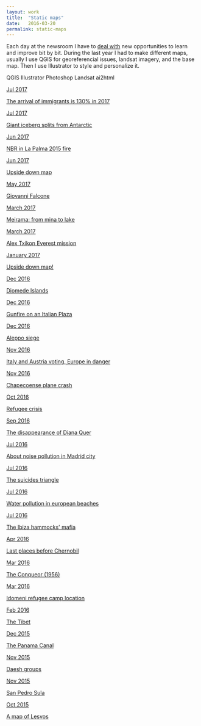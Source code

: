 ```yaml
---
layout: work
title:  "Static maps"
date:   2016-03-20
permalink: static-maps
---
```


<p>
  Each day at the newsroom I have to <a class="username link-no-icon" href="https://youtu.be/BoeStB36dic">deal with</a> new opportunities to learn and improve bit by bit. During the last year I had to make different maps, usually I use QGIS for georeferencial issues, landsat imagery, and the base map. Then I use Illustrator to style and personalize it.
</p>
<p class="pills">
  <span class="tool pill">QGIS</span>
  <span class="tool pill">Illustrator</span>
  <span class="tool pill">Photoshop</span>
  <span class="tool pill">Landsat</span>
  <span class="tool pill">ai2html</span>
</p>
<div class="row">
  <div class="col-md-3 col-sm-4">
    <div class="item">
      <div class="content">
        <a class="gallery-link" href="https://www.elindependiente.com/politica/2017/07/16/la-llegada-de-inmigrantes-en-pateras-se-dispara-un-130-mas/">
          <span class="gallery-date">Jul 2017</span>
          <div class="gallery-img" style="background-image: url('/img/mapa-sobre-las-muertes-de-inmigrantes-frente-a-las-costas-espanolas-2017-thumb.jpg')"></div>
          <p class="gallery-article-title">The arrival of immigrants is 130% in 2017</p>
        </a>
      </div>
    </div>
  </div>
  <div class="col-md-3 col-sm-4">
    <div class="item">
      <div class="content">
        <a class="gallery-link" href="https://www.elindependiente.com/futuro/2017/07/12/uno-de-los-mayores-icebers-conocidos-se-desprende-de-la-antartida/">
          <span class="gallery-date">Jul 2017</span>
          <div class="gallery-img" style="background-image: url('/img/un-iceberg-gigante-se-desprende-de-la-antartida-thumb.jpg')"></div>
          <p class="gallery-article-title">Giant iceberg splits from Antarctic</p>
        </a>
      </div>
    </div>
  </div>
  <div class="col-md-3 col-sm-4">
    <div class="item">
      <div class="content">
        <a class="gallery-link" href="https://www.elindependiente.com/futuro/2017/06/24/incendios-forestales/">
          <span class="gallery-date">Jun 2017</span>
          <div class="gallery-img" style="background-image: url('/img/palma.jpg')"></div>
          <p class="gallery-article-title">NBR in La Palma 2015 fire</p>
        </a>
      </div>
    </div>
  </div>
  <div class="col-md-3 col-sm-4">
    <div class="item">
      <div class="content">
        <a class="gallery-link" href="https://www.elindependiente.com/especiales/2017/06/un-viaje-por-la-historia-de-europa/">
          <span class="gallery-date">Jun 2017</span>
          <div class="gallery-img" style="background-image: url('/img/upside-down.jpg')"></div>
          <p class="gallery-article-title">Upside down map</p>
        </a>
      </div>
    </div>
  </div>
  <div class="col-md-3 col-sm-4">
    <div class="item">
      <div class="content">
        <a class="gallery-link" href="http://www.elindependiente.com/politica/2017/05/19/17-55-horas-el-juez-tiene-que-morir/">
          <span class="gallery-date">May 2017</span>
          <div class="gallery-img" style="background-image: url('/img/falcone.jpg')"></div>
          <p class="gallery-article-title">Giovanni Falcone</p>
        </a>
      </div>
    </div>
  </div>
  <div class="col-md-3 col-sm-4">
    <div class="item">
      <div class="content">
        <a class="gallery-link" href="http://www.elindependiente.com/futuro/2017/03/21/la-transformacion-de-la-antigua-mina-ha-generado-un-espacio-protegido-de-biodiversidad/">
          <span class="gallery-date">March 2017</span>
          <div class="gallery-img" style="background-image: url('/img/lago-meirama.jpg')"></div>
          <p class="gallery-article-title">Meirama: from mina to lake</p>
        </a>
      </div>
    </div>
  </div>
  <div class="col-md-3 col-sm-4">
    <div class="item">
      <div class="content">
        <a class="gallery-link" href="http://www.elindependiente.com/tendencias/2017/03/13/hasta-aqui-hemos-llegado/">
          <span class="gallery-date">March 2017</span>
          <div class="gallery-img" style="background-image: url('/img/everest.jpg')"></div>
          <p class="gallery-article-title">Alex Txikon Everest mission</p>
        </a>
      </div>
    </div>
  </div>
  <div class="col-md-3 col-sm-4">
    <div class="item">
      <div class="content">
        <a class="gallery-link" href="http://www.elindependiente.com/tendencias/2017/01/23/la-construccion-de-sidney/">
          <span class="gallery-date">January 2017</span>
          <div class="gallery-img" style="background-image: url('/img/australia-desktop-t.jpg')"></div>
          <p class="gallery-article-title">Upside down map!</p>
        </a>
      </div>
    </div>
  </div>
  <div class="col-md-3 col-sm-4">
    <div class="item">
      <div class="content">
        <a class="gallery-link" href="http://www.elindependiente.com/politica/2016/12/30/islas-diomedes/">
          <span class="gallery-date">Dec 2016</span>
          <div class="gallery-img" style="background-image: url('/img/diomedes-deskt.jpg')"></div>
          <p class="gallery-article-title">Diomede Islands</p>
        </a>
      </div>
    </div>
  </div>
  <div class="col-md-3 col-sm-4">
    <div class="item">
      <div class="content">
        <a class="gallery-link" href="http://www.elindependiente.com/politica/2016/12/23/sospechoso-del-atentado-berlin-muere-milan-tiroteo-la-policia/">
          <span class="gallery-date">Dec 2016</span>
          <div class="gallery-img" style="background-image: url('/img/terrorist-milan.jpg')"></div>
          <p class="gallery-article-title">Gunfire on an Italian Plaza</p>
        </a>
      </div>
    </div>
  </div>
  <div class="col-md-3 col-sm-4">
    <div class="item">
      <div class="content">
        <a class="gallery-link" href="http://www.elindependiente.com/politica/2016/12/17/alepo-mi-ciudad-martir-es-peor-que-stalingrado/">
          <span class="gallery-date">Dec 2016</span>
          <div class="gallery-img" style="background-image: url('/img/alepo-mobile.jpg')"></div>
          <p class="gallery-article-title">Aleppo siege</p>
        </a>
      </div>
    </div>
  </div>
  <div class="col-md-3 col-sm-4">
    <div class="item">
      <div class="content">
        <a class="gallery-link" href="http://www.elindependiente.com/politica/2016/12/04/italia-y-austria-votan-europa-en-peligro/">
          <span class="gallery-date">Nov 2016</span>
          <div class="gallery-img" style="background-image: url('/img/populism.jpg')"></div>
          <p class="gallery-article-title">Italy and Austria voting, Europe in danger</p>
        </a>
      </div>
    </div>
  </div>
  <div class="col-md-3 col-sm-4">
    <div class="item">
      <div class="content">
        <a class="gallery-link" href="http://www.elindependiente.com/politica/2016/11/29/avion-llevaba-equipo-futbol-brasileno-sufre-accidente-colombia/">
          <span class="gallery-date">Nov 2016</span>
          <div class="gallery-img" style="background-image: url('/img/accidente-avion-colombia.jpg')"></div>
          <p class="gallery-article-title">Chapecoense plane crash</p>
        </a>
      </div>
    </div>
  </div>
  <div class="col-md-3 col-sm-4">
    <div class="item">
      <div class="content">
        <a class="gallery-link" href="http://www.elindependiente.com/politica/2016/10/02/refugiados-cifras-verguenza/">
          <span class="gallery-date">Oct 2016</span>
          <div class="gallery-img" style="background-image: url('/img/refugees-ciris.jpg')"></div>
          <p class="gallery-article-title">Refugee crisis</p>
        </a>
      </div>
    </div>
  </div>
  <div class="col-md-3 col-sm-4">
    <div class="item">
      <div class="content">
        <a class="gallery-link" href="http://www.elespanol.com/reportajes/grandes-historias/20160902/152485699_0.html">
          <span class="gallery-date">Sep 2016</span>
          <div class="gallery-img" style="background-image: url('/img/desaparicion.jpg')"></div>
          <p class="gallery-article-title">The disappearance of Diana Quer</p>
        </a>
      </div>
    </div>
  </div>
  <div class="col-md-3 col-sm-4">
    <div class="item">
      <div class="content">
        <a class="gallery-link" href="http://www.elespanol.com/ciencia/salud/20160811/146986204_0.html">
          <span class="gallery-date">Jul 2016</span>
          <div class="gallery-img" style="background-image: url('/img/madrid-m30.jpg')"></div>
          <p class="gallery-article-title">About noise pollution in Madrid city</p>
        </a>
      </div>
    </div>
  </div>
  <div class="col-md-3 col-sm-4">
    <div class="item">
      <div class="content">
        <a class="gallery-link" href="http://www.elespanol.com/reportajes/grandes-historias/20160729/143736438_0.html">
          <span class="gallery-date">Jul 2016</span>
          <div class="gallery-img" style="background-image: url('/img/suicides-triangle.jpg')"></div>
          <p class="gallery-article-title">The suicides triangle</p>
        </a>
      </div>
    </div>
  </div>
  <div class="col-md-3 col-sm-4">
    <div class="item">
      <div class="content">
        <a class="gallery-link" href="http://www.elespanol.com/ciencia/ecologia/20160726/142986612_0.html">
          <span class="gallery-date">Jul 2016</span>
          <div class="gallery-img" style="background-image: url('/img/sueca.jpg')"></div>
          <p class="gallery-article-title">Water pollution in european beaches</p>
        </a>
      </div>
    </div>
  </div>
  <div class="col-md-3 col-sm-4">
    <div class="item">
      <div class="content">
        <a class="gallery-link" href="http://www.elespanol.com/reportajes/grandes-historias/20160715/140236919_0.html">
          <span class="gallery-date">Jul 2016</span>
          <div class="gallery-img" style="background-image: url('/img/ibiza-hamacas.jpg')"></div>
          <p class="gallery-article-title">The Ibiza hammocks' mafia</p>
        </a>
      </div>
    </div>
  </div>
  <div class="col-md-3 col-sm-4">
    <div class="item">
      <div class="content">
        <a class="gallery-link" href="http://www.elespanol.com/reportajes/20160415/117488600_0.html">
          <span class="gallery-date">Apr 2016</span>
          <div class="gallery-img" style="background-image: url('/img/chernobil.jpg')"></div>
          <p class="gallery-article-title">Last places before Chernobil</p>
        </a>
      </div>
    </div>
  </div>
  <div class="col-md-3 col-sm-4">
    <div class="item">
      <div class="content">
        <a class="gallery-link" href="http://www.elespanol.com/ciencia/20160304/106989569_0.html">
          <span class="gallery-date">Mar 2016</span>
          <div class="gallery-img" style="background-image: url('/img/manhattan-project.jpg')"></div>
          <p class="gallery-article-title">The Conqueor (1956)</p>
        </a>
      </div>
    </div>
  </div>
  <div class="col-md-3 col-sm-4">
    <div class="item">
      <div class="content">
        <a class="gallery-link" href="http://www.elespanol.com/mundo/20160307/107739538_0.html">
          <span class="gallery-date">Mar 2016</span>
          <div class="gallery-img" style="background-image: url('/img/refugees.jpg')"></div>
          <p class="gallery-article-title">Idomeni refugee camp location</p>
        </a>
      </div>
    </div>
  </div>
  <div class="col-md-3 col-sm-4">
    <div class="item">
      <div class="content">
        <a class="gallery-link" href="http://www.elespanol.com/reportajes/20160304/106989558_0.html">
          <span class="gallery-date">Feb 2016</span>
          <div class="gallery-img" style="background-image: url('/img/tibet.jpg')"></div>
          <p class="gallery-article-title">The Tibet</p>
        </a>
      </div>
    </div>
  </div>
  <div class="col-md-3 col-sm-4">
    <div class="item">
      <div class="content">
        <a class="gallery-link" href="http://www.elespanol.com/reportajes/20151225/89491075_0.html">
          <span class="gallery-date">Dec 2015</span>
          <div class="gallery-img" style="background-image: url('/img/panama.jpg')"></div>
          <p class="gallery-article-title">The Panama Canal</p>
        </a>
      </div>
    </div>
  </div>
  <div class="col-md-3 col-sm-4">
    <div class="item">
      <div class="content">
        <a class="gallery-link" href="http://www.elespanol.com/mundo/20151118/80242022_0.html">
          <span class="gallery-date">Nov 2015</span>
          <div class="gallery-img" style="background-image: url('/img/daesh.jpg')"></div>
          <p class="gallery-article-title">Daesh groups</p>
        </a>
      </div>
    </div>
  </div>
  <div class="col-md-3 col-sm-4">
    <div class="item">
      <div class="content">
        <a class="gallery-link" href="http://www.elespanol.com/mundo/20151030/75492477_0.html">
          <span class="gallery-date">Nov 2015</span>
          <div class="gallery-img" style="background-image: url('/img/sula.jpg')"></div>
          <p class="gallery-article-title">San Pedro Sula</p>
        </a>
      </div>
    </div>
  </div>
  <div class="col-md-3 col-sm-4">
    <div class="item">
      <div class="content">
        <a class="gallery-link" href="http://www.elespanol.com/enfoques/20151006/69493080_0.html">
          <span class="gallery-date">Oct 2015</span>
          <div class="gallery-img" style="background-image: url('/img/lesvos.jpg')"></div>
          <p class="gallery-article-title">A map of Lesvos</p>
        </a>
      </div>
    </div>
  </div>
</div>
